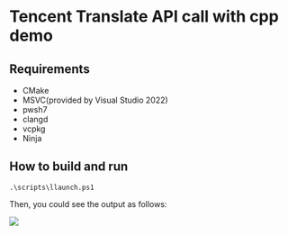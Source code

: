 # Tencent Translate API call with cpp demo

## Requirements

- CMake
- MSVC(provided by Visual Studio 2022)
- pwsh7
- clangd
- vcpkg
- Ninja

## How to build and run

```powersehll
.\scripts\llaunch.ps1
```

Then, you could see the output as follows:

![](https://s2.loli.net/2025/04/11/xQYiagVjX71GNzJ.png)
